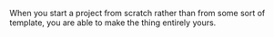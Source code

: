 
When you start a project from scratch rather than from some sort of template, you are able to make the thing entirely yours.